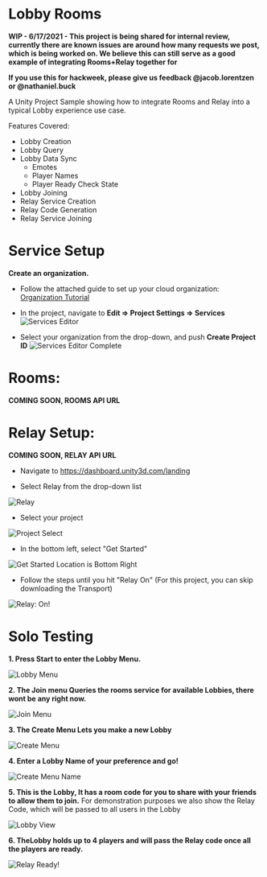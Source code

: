 # Lobby Rooms

  
**WIP -  6/17/2021 -  This project is being shared for internal review, currently there are known issues are around how many requests we post, which is being worked on. We believe this can still serve as a good example of integrating Rooms+Relay together for**

**If you use this for hackweek, please give us feedback @jacob.lorentzen or @nathaniel.buck**

A Unity Project Sample showing how to integrate Rooms and Relay into a typical Lobby experience use case.

Features Covered:
- Lobby Creation
- Lobby Query
- Lobby Data Sync
  - Emotes
  - Player Names
  - Player Ready Check State  
- Lobby Joining
- Relay Service Creation
- Relay Code Generation
- Relay Service Joining

# Service Setup
**Create an organization.**

- Follow the attached guide to set up your cloud organization:
[Organization Tutorial](https://support.unity.com/hc/en-us/articles/208592876-How-do-I-create-a-new-Organization-)

- In the project, navigate to **Edit => Project Settings => Services**
	![Services Editor](~Documentation/Images/services1.PNG?raw=false "Service in Editor" )


- Select your organization from the drop-down, and push **Create Project ID**
	![Services Editor Complete](~Documentation/Images/services2.PNG?raw=false "Service in Editor set up.")

# Rooms:
**COMING SOON, ROOMS API URL**


# Relay Setup:
**COMING SOON, RELAY API URL**

- Navigate to https://dashboard.unity3d.com/landing

- Select Relay from the drop-down list

![Relay](~Documentation/Images/dashboard1.PNG?raw=true "Relay location.")


- Select your project

![Project Select](~Documentation/Images/dashboard2.PNG?raw=true "Project Select")


- In the bottom left, select "Get Started"

![Get Started Location is Bottom Right](~Documentation/Images/dashboard3.PNG?raw=true "Bottom right for Getting Started")


- Follow the steps until you hit "Relay On"
(For this project, you can skip downloading the Transport)

![Relay: On!](~Documentation/Images/dashboard4.PNG?raw=true "Hit Relay On")



# Solo Testing

**1. Press Start to enter the Lobby Menu.**

![Lobby Menu](~Documentation/Images/mainMenu1.PNG?raw=true "Lobby Menu")


**2. The Join menu Queries the rooms service for available Lobbies, there wont be any right now.**

![Join Menu](~Documentation/Images/joinMenu2.PNG?raw=true "Join Menu")


**3. The Create Menu Lets you make a new Lobby**

![Create Menu](~Documentation/Images/createMenu3.PNG?raw=true "Create Menu")


**4. Enter a Lobby Name of your preference and go!**

![Create Menu Name](~Documentation/Images/createMenuName4.PNG?raw=true "Create Menu Name")


**5. This is the Lobby, It has a room code for you to share with your friends to allow them to join.**
For demonstration purposes we also show the Relay Code, which will be passed to all users in the Lobby

![Lobby View](~Documentation/Images/lobbyView5.PNG?raw=true "Lobby View")


**6. TheLobby holds up to 4 players and will pass the Relay code once all the players are ready.**

![Relay Ready!](~Documentation/Images/lobbyViewIP6.PNG?raw=true "Create Menu Name")
